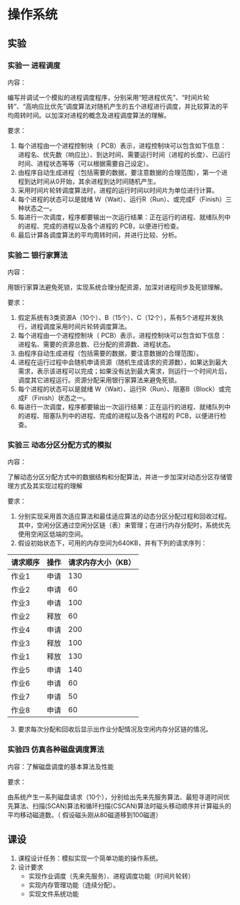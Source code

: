 # 操作系统

## 实验

### 实验一  进程调度

内容：

编写并调试一个模拟的进程调度程序，分别采用“短进程优先”、“时间片轮转”、“高响应比优先”调度算法对随机产生的五个进程进行调度，并比较算法的平均周转时间。以加深对进程的概念及进程调度算法的理解。 

要求：

1.  每个进程由一个进程控制块（ PCB）表示，进程控制块可以包含如下信息：进程名、优先数（响应比）、到达时间、需要运行时间（进程的长度）、已运行时间、进程状态等等（可以根据需要自己设定）。
2.  由程序自动生成进程（包括需要的数据，要注意数据的合理范围），第一个进程到达时间从0开始，其余进程到达时间随机产生。 
3.  采用时间片轮转调度算法时，进程的运行时间以时间片为单位进行计算。 
4.  每个进程的状态可以是就绪 W（Wait）、运行R（Run）、或完成F（Finish）三种状态之一。 
5.  每进行一次调度，程序都要输出一次运行结果：正在运行的进程、就绪队列中的进程、完成的进程以及各个进程的 PCB，以便进行检查。
6.  最后计算各调度算法的平均周转时间，并进行比较、分析。

### 实验二  银行家算法

内容：

用银行家算法避免死锁，实现系统合理分配资源，加深对进程同步及死锁理解。 

要求：

1.  假定系统有3类资源A（10个）、B（15个）、C（12个），系有5个进程并发执行，进程调度采用时间片轮转调度算法。
2.  每个进程由一个进程控制块（ PCB）表示，进程控制块可以包含如下信息：进程名、需要的资源总数、已分配的资源数、进程状态。
3.  由程序自动生成进程（包括需要的数据，要注意数据的合理范围）。
4.  进程在运行过程中会随机申请资源（随机生成请求的资源数），如果达到最大需求，表示该进程可以完成；如果没有达到最大需求，则运行一个时间片后，调度其它进程运行。资源分配采用银行家算法来避免死锁。
5.  每个进程的状态可以是就绪 W（Wait）、运行R（Run）、阻塞B（Block）或完成F（Finish）状态之一。 
6.  每进行一次调度，程序都要输出一次运行结果：正在运行的进程、就绪队列中的进程、阻塞队列中的进程、完成的进程以及各个进程的 PCB，以便进行检查。

### 实验三  动态分区分配方式的模拟

内容：

了解动态分区分配方式中的数据结构和分配算法，并进一步加深对动态分区存储管理方式及其实现过程的理解

要求：

1.  分别实现采用首次适应算法和最佳适应算法的动态分区分配过程和回收过程。其中，空闲分区通过空闲分区链（表）来管理；在进行内存分配时，系统优先使用空闲区低端的空间。
2.  假设初始状态下，可用的内存空间为640KB，并有下列的请求序列：

| 请求顺序 | 操作 | 请求内存大小（KB） |
| -------- | ---- | ------------------ |
| 作业1    | 申请 | 130                |
| 作业2    | 申请 | 60                 |
| 作业3    | 申请 | 100                |
| 作业2    | 释放 | 60                 |
| 作业4    | 申请 | 200                |
| 作业3    | 释放 | 100                |
| 作业1    | 释放 | 130                |
| 作业5    | 申请 | 140                |
| 作业6    | 申请 | 60                 |
| 作业7    | 申请 | 50                 |
| 作业8    | 申请 | 60                 |

3.   要求每次分配和回收后显示出作业分配情况及空闲内存分区链的情况。

### 实验四  仿真各种磁盘调度算法

内容：了解磁盘调度的基本算法及性能

要求：

由系统产生一系列磁盘请求（10个），分别给出先来先服务算法、最短寻道时间优先算法、扫描(SCAN)算法和循环扫描(CSCAN)算法时磁头移动顺序并计算磁头的平均移动磁道数。（ 假设磁头刚从80磁道移到100磁道）

## 课设
1. 课程设计任务：模拟实现一个简单功能的操作系统。
2. 设计要求
    - 实现作业调度（先来先服务）、进程调度功能（时间片轮转）
    - 实现内存管理功能（连续分配）。
    - 实现文件系统功能